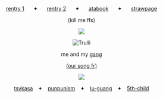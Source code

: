 <p align=center> <a href="https://rentry.co/agape">rentry 1</a> ⠀⠀✦⠀⠀ <a href="https://rentry.co/shouyou">rentry 2</a> ⠀⠀✦⠀⠀ <a href="https://tsukasa.atabook.org/">atabook</a> ⠀⠀✦⠀⠀ <a href="https://sourstar.straw.page/">strawpage</a>
<p align=center> (kill me ffs)



<p>  </p>

<p align=center> <img src=https://komarev.com/ghpvc/?username=starsour&color=eac0ce&style=flat-square&label=like+and+subscribe&abbreviated=false&base=1200>
  
<p>  </p>

<p align=center> <img src="https://files.catbox.moe/yaxaht.gif" alt="Trulli" >
<p align=center> me and my <a href="https://rentry.co/carouselnightdevs">gang</a>
<p align=center> <a href="https://www.youtube.com/watch?v=vdVnnMOTe3Q">(our song fr)</a>

<p>  </p>

<p align=center> <a href="https://x.com/minosillies"><img src="https://files.catbox.moe/zlu0xk.png"></a>
<p align=center> <a href="https://github.com/tsvkasa">tsvkasa</a> ⠀✦⠀ <a href="https://github.com/punpunism">punpunism</a> ⠀✦⠀ <a href="https://github.com/Iu-guang">Iu-guang</a> ⠀✦⠀ <a href="https://github.com/5th-child">5th-child</a>
